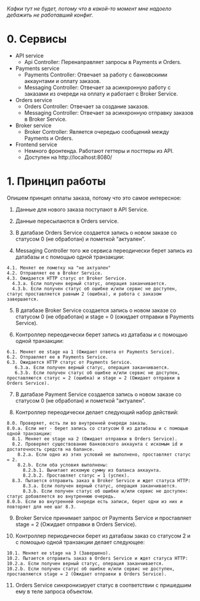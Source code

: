 *Кафки тут не будет, потому что в какой-то момент мне надоело дебажить не работавший конфиг.*

# 0. Сервисы

- API service
  - Api Controller: Перенаправляет запросы в Payments и Orders.
- Payments service
  - Payments Controller: Отвечает за работу с банковскими аккаунтами и оплату заказов.
  - Messaging Controller: Отвечает за асинхронную работу с заказами из очереди на оплату и работает с Broker Service.
- Orders service
  - Orders Controller: Отвечает за создание заказов.
  - Messaging Controller: Отвечает за асинхронную отправку заказов в Broker Service.
- Broker service
  - Broker Controller: Является очередью сообщений между Payments и Orders.
- Frontend service
  - Немного фронтенда. Работают геттеры и посттеры из API.
  - Доступен на http://localhost:8080/

# 1. Принцип работы 

Опишем принцип оплаты заказа, потому что это самое интересное:
  1. Данные для нового заказа поступают в API Service.
     
  2. Данные пересылаются в Orders service.
     
  3. В датабазе Orders Service создается запись о новом заказе со статусом 0 (не обработан) и пометкой "актуален".
     
  4. Messaging Controller того же сервиса переодически берет запись из датабазы и с помощью одной транзакции:
     
    4.1. Меняет ее пометку на "не актуален"
    4.2. Отправляет ее в Broker Service.
    4.3. Ожидается HTTP статус от Broker Service.
      4.3.а. Если получен верный статус, операция заканчивается.
      4.3.b. Если получен статус об ошибке и/или сервис не доступен, статус проставляется равным 2 (ошибка), и работа с заказом завершается.
    
  5. В датабазе Broker Service создается запись о новом заказе со статусом 0 (не обработан) и stage = 0 (ожидает отправки в Payments Service).
      
  6. Контроллер переодически берет запись из датабазы и с помощью одной транзакции:
      
    6.1. Меняет ее stage на 1 (Ожидает ответа от Payments Service).
    6.2. Отправляет ее в Payments Service.
    6.3. Ожидается HTTP статус от Payments Service.
       6.3.a. Если получен верный статус, операция заканчивается.
       6.3.b. Если получен статус об ошибке и/или сервис не доступен, проставляются статус = 2 (ошибка) и stage = 2 (Ожидает отправки в Orders Service).
       
  7. В датабазе Payment Service создается запись о новом заказе со статусом 0 (не обработан) и пометкой "актуален".
      
  8. Контроллер переодически делает следующий набор действий:
      
    8.0. Проверяет, есть ли во внутренней очереди заказы.
    8.0.a. Если нет - берет запись со статусом 0 из датабазы и с помощью одной транзакции:
      8.1. Меняет ее stage на 2 (Ожидает отправки в Orders Service).
      8.2. Проверяет существование банковского аккаунта с искомым id и достаточность средств на балансе.
        8.2.a. Если одно из этих условий не выполнено, проставляет статус = 2.
        8.2.b. Если оба условия выполнены:
          8.2.b.1. Вычитает искомую сумму из баланса аккаунта.
          8.2.b.2. Проставляет статус = 1 (успех).
      8.3. Пытается отправить заказ в Broker Service и ждет статуса HTTP:
          8.3.a. Если получен верный статус, операция заканчивается.
          8.3.b. Если получен статус об ошибке и/или сервис не доступен: cтатус добавляется во внутреннюю очередь.
    8.0.b. Если во внутренней очереди есть записи, берет одни из них и повторяет для нее шаг 8.3.
  
  9. Broker Service принимает запрос от Payments Service и проставляет stage = 2 (Ожидает отправки в Orders Service).

  10. Контроллер периодически берет из датабазы заказ со статусом 2 и с помощью одной транзакции делает следующее:
    
    10.1. Меняет ее stage на 3 (Завершено). 
    10.2. Пытается отправить заказ в Orders Service и ждет статуса HTTP:
    10.2.a. Если получен верный статус, операция заканчивается.
    10.2.b. Если получен статус об ошибке и/или сервис не доступен, проставляются stage = 2 (Ожидает отправки в Orders Service).
    
  11. Orders Service синхронизирует статус в соответствии с пришедшим ему в теле запроса объектом.
